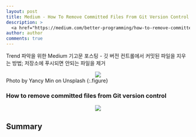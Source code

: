 ```yaml
---
layout: post
title: Medium - How To Remove Committed Files From Git Version Control
description: >
  <a href="https://medium.com/better-programming/how-to-remove-committed-files-from-git-version-control-b6533b8f9044">원문 - Ali Kamalizade</a>
author: author
comments: true
---
```


Trend 파악을 위한 Medium 기고문 포스팅 - 깃 버전 컨트롤에서 커밋된 파일을 지우는 방법; 저장소에 푸시되면 안되는 파일을 제거

<center>
<img src="https://miro.medium.com/max/10000/0*3VgS0M64qoiOP4_8"/>
</center>
Photo by Yancy Min on Unsplash
{:.figure}

### How to remove committed files from Git version control

<center>
<img src="https://miro.medium.com/max/1820/1*BCZkmZR1_YzDZy22Vn4uUw.png"/>
</center>

## Summary
